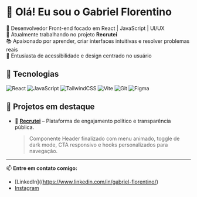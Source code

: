 # 👋 Olá! Eu sou o Gabriel Florentino

🎯 Desenvolvedor Front-end focado em React | JavaScript | UI/UX  
🚀 Atualmente trabalhando no projeto **Recrutei**  
📚 Apaixonado por aprender, criar interfaces intuitivas e resolver problemas reais  
🎨 Entusiasta de acessibilidade e design centrado no usuário  

## 💼 Tecnologias

![React](https://img.shields.io/badge/-React-000?style=flat&logo=react)
![JavaScript](https://img.shields.io/badge/-JavaScript-000?style=flat&logo=javascript)
![TailwindCSS](https://img.shields.io/badge/-Tailwind-000?style=flat&logo=tailwindcss)
![Vite](https://img.shields.io/badge/-Vite-000?style=flat&logo=vite)
![Git](https://img.shields.io/badge/-Git-000?style=flat&logo=git)
![Figma](https://img.shields.io/badge/-Figma-000?style=flat&logo=figma)

## 📂 Projetos em destaque

- 🔹 [**Recrutei**](https://github.com/gabriel-florentino/recruteii) – Plataforma de engajamento político e transparência pública.  
  > Componente Header finalizado com menu animado, toggle de dark mode, CTA responsivo e hooks personalizados para navegação.

---

📫 **Entre em contato comigo:**

- [LinkedIn]((https://www.linkedin.com/in/gabriel-florentino/)
- [Instagram](https://instagram.com/seuusuario)
